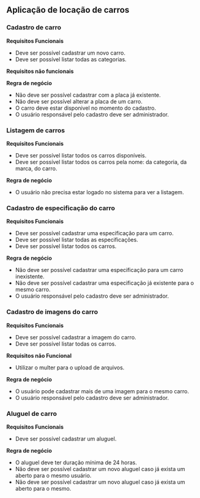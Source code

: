 ## Aplicação de locação de carros

### Cadastro de carro
**Requisitos Funcionais**
- Deve ser possível cadastrar um novo carro.
- Deve ser possível listar todas as categorias.

**Requisitos não funcionais**

**Regra de negócio**
- Não deve ser possível cadastrar com a placa já existente.
- Não deve ser possível alterar a placa de um carro.
- O carro deve estar disponivel no momento do cadastro.
- O usuário responsável pelo cadastro deve ser administrador.

### Listagem de carros

**Requisitos Funcionais**
- Deve ser possível listar todos os carros disponíveis.
- Deve ser possível listar todos os carros pela nome: da categoria, da marca, do carro.

**Regra de negócio**
- O usuário não precisa estar logado no sistema para ver a listagem.

### Cadastro de especificação do carro

**Requisitos Funcionais**
- Deve ser possível cadastrar uma especificação para um carro.
- Deve ser possível listar todas as especificações.
- Deve ser possível listar todos os carros.

**Regra de negócio**
- Não deve ser possível cadastrar uma especificação para um carro inexistente.
- Não deve ser possível cadastrar uma especificação já existente para o mesmo carro.
- O usuário responsável pelo cadastro deve ser administrador.


### Cadastro de imagens do carro

**Requisitos Funcionais**
- Deve ser possível cadastrar a imagem do carro.
- Deve ser possível listar todas os carros.

**Requisitos não Funcional**
- Utilizar o multer para o upload de arquivos.

**Regra de negócio**
- O usuário pode cadastrar mais de uma imagem para o mesmo carro.
- O usuário responsável pelo cadastro deve ser administrador.

### Aluguel de carro
**Requisitos Funcionais**
- Deve ser possível cadastrar um aluguel.

**Regra de negócio**
- O aluguel deve ter duração mínima de 24 horas.
- Não deve ser possível cadastrar um novo aluguel caso já exista um aberto para o mesmo usuário.
- Não deve ser possível cadastrar um novo aluguel caso já exista um aberto para o mesmo.
